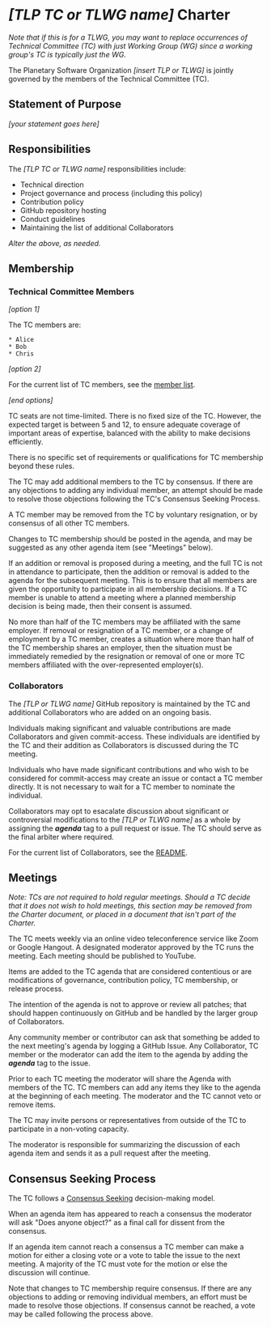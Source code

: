 # *[TLP TC or TLWG name]* Charter

*Note that if this is for a TLWG, you may want to replace occurrences
of Technical Committee (TC) with just Working Group (WG) since a
working group's TC is typically just the WG.*

The Planetary Software Organization *[insert TLP or TLWG]* is
jointly governed by the members of the Technical Committee (TC).

## Statement of Purpose

*[your statement goes here]*

## Responsibilities

The *[TLP TC or TLWG name]* responsibilities include:

* Technical direction
* Project governance and process (including this policy)
* Contribution policy
* GitHub repository hosting
* Conduct guidelines
* Maintaining the list of additional Collaborators

*Alter the above, as needed.*


## Membership

### Technical Committee Members

*[option 1]*

The TC members are:

	* Alice
	* Bob
	* Chris

*[option 2]*

For the current list of TC members, see the [member list](Members.md).

*[end options]*

TC seats are not time-limited.  There is no fixed size of the TC.
However, the expected target is between 5 and 12, to ensure adequate
coverage of important areas of expertise, balanced with the ability
to make decisions efficiently.

There is no specific set of requirements or qualifications for TC
membership beyond these rules.

The TC may add additional members to the TC by consensus. If there
are any objections to adding any individual member, an attempt
should be made to resolve those objections following the TC's
Consensus Seeking Process.

A TC member may be removed from the TC by voluntary resignation, or by
consensus of all other TC members.

Changes to TC membership should be posted in the agenda, and may be
suggested as any other agenda item (see "Meetings" below).

If an addition or removal is proposed during a meeting, and the full
TC is not in attendance to participate, then the addition or removal
is added to the agenda for the subsequent meeting.  This is to ensure
that all members are given the opportunity to participate in all
membership decisions.  If a TC member is unable to attend a meeting
where a planned membership decision is being made, then their consent
is assumed.

No more than half of the TC members may be affiliated with the same
employer.  If removal or resignation of a TC member, or a change of
employment by a TC member, creates a situation where more than half of
the TC membership shares an employer, then the situation must be
immediately remedied by the resignation or removal of one or more TC
members affiliated with the over-represented employer(s).


### Collaborators

The *[TLP or TLWG name]* GitHub repository is maintained by the TC and
additional Collaborators who are added on an ongoing basis.

Individuals making significant and valuable contributions are made
Collaborators and given commit-access. These individuals
are identified by the TC and their addition as Collaborators is
discussed during the TC meeting.

Individuals who have made significant contributions and who wish
to be considered for commit-access may create an issue or contact
a TC member directly. It is not necessary to wait for a TC member
to nominate the individual.

Collaborators may opt to esacalate discussion about significant or
controversial modifications to the *[TLP or TLWG name]* as a whole
by assigning the ***agenda*** tag to a pull request or issue. The
TC should serve as the final arbiter where required.

For the current list of Collaborators, see the [README](README.md).


## Meetings

*Note: TCs are not required to hold regular meetings. Should
a TC decide that it does not wish to hold meetings, this section may be
removed from the Charter document, or placed in a document that isn't
part of the Charter.*

The TC meets weekly via an online video teleconference service like
Zoom or Google Hangout.  A designated moderator approved by the TC
runs the meeting.  Each meeting should be published to YouTube.

Items are added to the TC agenda that are considered contentious or
are modifications of governance, contribution policy, TC membership,
or release process.

The intention of the agenda is not to approve or review all patches;
that should happen continuously on GitHub and be handled by the larger
group of Collaborators.

Any community member or contributor can ask that something be added to
the next meeting's agenda by logging a GitHub Issue. Any Collaborator,
TC member or the moderator can add the item to the agenda by adding
the ***agenda*** tag to the issue.

Prior to each TC meeting the moderator will share the Agenda with
members of the TC. TC members can add any items they like to the
agenda at the beginning of each meeting. The moderator and the TC
cannot veto or remove items.

The TC may invite persons or representatives from outside of the TC to
participate in a non-voting capacity.

The moderator is responsible for summarizing the discussion of each
agenda item and sends it as a pull request after the meeting.


## Consensus Seeking Process

The TC follows a [Consensus Seeking][consensus] decision-making model.

When an agenda item has appeared to reach a consensus the moderator
will ask "Does anyone object?" as a final call for dissent from the
consensus.

If an agenda item cannot reach a consensus a TC member can make a
motion for either a closing vote or a vote to table the issue to the next
meeting. A majority of the TC must vote for the motion or else the 
discussion will continue.

Note that changes to TC membership require consensus. If there are any
objections to adding or removing individual members, an effort must be
made to resolve those objections. If consensus cannot be reached, a
vote may be called following the process above.

[consensus]: http://en.wikipedia.org/wiki/Consensus-seeking_decision-making
